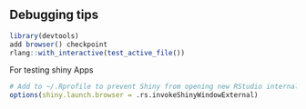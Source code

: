 ## Debugging tips 
```R
library(devtools)
add browser() checkpoint
rlang::with_interactive(test_active_file())
```


For testing shiny Apps
```R
# Add to ~/.Rprofile to prevent Shiny from opening new RStudio internal browser each time
options(shiny.launch.browser = .rs.invokeShinyWindowExternal)
```